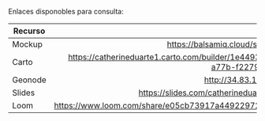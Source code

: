 Enlaces disponobles para consulta: 

| Recurso      | Enlace        | 
| -------------|-------------:   |
| Mockup | https://balsamiq.cloud/s2o8pyx/p42zwpc | 
| Carto | https://catherineduarte1.carto.com/builder/1e449313-e39e-4f98-a77b-f2279b232474/embed |
| Geonode | http://34.83.176.208/maps/38/ |
| Slides | https://slides.com/catherineduarte/deck-0ddf5a/ | 
| Loom | https://www.loom.com/share/e05cb73917a449229728c82212f8c545 |